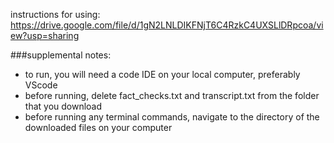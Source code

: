 instructions for using: https://drive.google.com/file/d/1gN2LNLDIKFNjT6C4RzkC4UXSLlDRpcoa/view?usp=sharing

###supplemental notes:
- to run, you will need a code IDE on your local computer, preferably VScode
- before running, delete fact_checks.txt and transcript.txt from the folder that you download
- before running any terminal commands, navigate to the directory of the downloaded files on your computer
